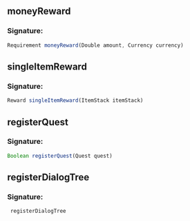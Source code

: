 ## moneyReward

### Signature: 
```javascript
Requirement moneyReward(Double amount, Currency currency)
```

## singleItemReward

### Signature: 
```javascript
Reward singleItemReward(ItemStack itemStack)
```

## registerQuest

### Signature: 
```javascript
Boolean registerQuest(Quest quest)
```

## registerDialogTree

### Signature: 
```javascript
 registerDialogTree
```


